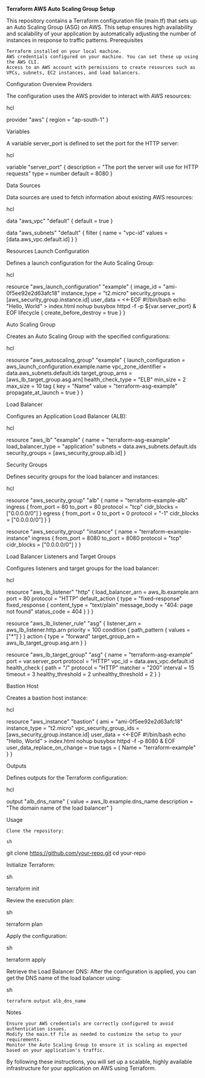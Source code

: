 **Terraform AWS Auto Scaling Group Setup**

This repository contains a Terraform configuration file (main.tf) that sets up an Auto Scaling Group (ASG) on AWS. This setup ensures high availability and scalability of your application by automatically adjusting the number of instances in response to traffic patterns.
Prerequisites

    Terraform installed on your local machine.
    AWS credentials configured on your machine. You can set these up using the AWS CLI.
    Access to an AWS account with permissions to create resources such as VPCs, subnets, EC2 instances, and load balancers.

Configuration Overview
Providers

The configuration uses the AWS provider to interact with AWS resources:

hcl

provider "aws" {
  region = "ap-south-1"
}

Variables

A variable server_port is defined to set the port for the HTTP server:

hcl

variable "server_port" {
  description = "The port the server will use for HTTP requests"
  type        = number
  default     = 8080
}

Data Sources

Data sources are used to fetch information about existing AWS resources:

hcl

data "aws_vpc" "default" {
  default = true
}

data "aws_subnets" "default" {
  filter {
    name   = "vpc-id"
    values = [data.aws_vpc.default.id]
  }
}

Resources
Launch Configuration

Defines a launch configuration for the Auto Scaling Group:

hcl

resource "aws_launch_configuration" "example" {
  image_id        = "ami-0f5ee92e2d63afc18"
  instance_type   = "t2.micro"
  security_groups = [aws_security_group.instance.id]
  user_data = <<-EOF
              #!/bin/bash
              echo "Hello, World" > index.html
              nohup busybox httpd -f -p ${var.server_port} &
              EOF
  lifecycle {
    create_before_destroy = true
  }
}

Auto Scaling Group

Creates an Auto Scaling Group with the specified configurations:

hcl

resource "aws_autoscaling_group" "example" {
  launch_configuration = aws_launch_configuration.example.name
  vpc_zone_identifier  = data.aws_subnets.default.ids
  target_group_arns = [aws_lb_target_group.asg.arn]
  health_check_type = "ELB"
  min_size = 2
  max_size = 10
  tag {
    key                 = "Name"
    value               = "terraform-asg-example"
    propagate_at_launch = true
  }
}

Load Balancer

Configures an Application Load Balancer (ALB):

hcl

resource "aws_lb" "example" {
  name               = "terraform-asg-example"
  load_balancer_type = "application"
  subnets            = data.aws_subnets.default.ids
  security_groups    = [aws_security_group.alb.id]
}

Security Groups

Defines security groups for the load balancer and instances:

hcl

resource "aws_security_group" "alb" {
  name = "terraform-example-alb"
  ingress {
    from_port   = 80
    to_port     = 80
    protocol    = "tcp"
    cidr_blocks = ["0.0.0.0/0"]
  }
  egress {
    from_port   = 0
    to_port     = 0
    protocol    = "-1"
    cidr_blocks = ["0.0.0.0/0"]
  }
}

resource "aws_security_group" "instance" {
  name = "terraform-example-instance"
  ingress {
    from_port   = 8080
    to_port     = 8080
    protocol    = "tcp"
    cidr_blocks = ["0.0.0.0/0"]
  }
}

Load Balancer Listeners and Target Groups

Configures listeners and target groups for the load balancer:

hcl

resource "aws_lb_listener" "http" {
  load_balancer_arn = aws_lb.example.arn
  port              = 80
  protocol          = "HTTP"
  default_action {
    type = "fixed-response"
    fixed_response {
      content_type = "text/plain"
      message_body = "404: page not found"
      status_code  = 404
    }
  }
}

resource "aws_lb_listener_rule" "asg" {
  listener_arn = aws_lb_listener.http.arn
  priority     = 100
  condition {
    path_pattern {
      values = ["*"]
    }
  }
  action {
    type             = "forward"
    target_group_arn = aws_lb_target_group.asg.arn
  }
}

resource "aws_lb_target_group" "asg" {
  name     = "terraform-asg-example"
  port     = var.server_port
  protocol = "HTTP"
  vpc_id   = data.aws_vpc.default.id
  health_check {
    path                = "/"
    protocol            = "HTTP"
    matcher             = "200"
    interval            = 15
    timeout             = 3
    healthy_threshold   = 2
    unhealthy_threshold = 2
  }
}

Bastion Host

Creates a bastion host instance:

hcl

resource "aws_instance" "bastion" {
  ami                 = "ami-0f5ee92e2d63afc18"
  instance_type       = "t2.micro"
  vpc_security_group_ids = [aws_security_group.instance.id]
  user_data = <<-EOF
              #!/bin/bash
              echo "Hello, World" > index.html
              nohup busybox httpd -f -p 8080 &
              EOF
  user_data_replace_on_change = true
  tags = {
    Name = "terraform-example"
  }
}

Outputs

Defines outputs for the Terraform configuration:

hcl

output "alb_dns_name" {
  value       = aws_lb.example.dns_name
  description = "The domain name of the load balancer"
}

Usage

    Clone the repository:

    sh

git clone https://github.com/your-repo.git
cd your-repo

Initialize Terraform:

sh

terraform init

Review the execution plan:

sh

terraform plan

Apply the configuration:

sh

terraform apply

Retrieve the Load Balancer DNS:
After the configuration is applied, you can get the DNS name of the load balancer using:

sh

    terraform output alb_dns_name

Notes

    Ensure your AWS credentials are correctly configured to avoid authentication issues.
    Modify the main.tf file as needed to customize the setup to your requirements.
    Monitor the Auto Scaling Group to ensure it is scaling as expected based on your application's traffic.

By following these instructions, you will set up a scalable, highly available infrastructure for your application on AWS using Terraform.
